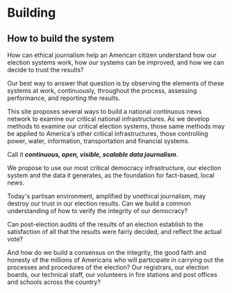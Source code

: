 # Building

## How to build the system

How can ethical journalism help an American citizen understand how our election systems work, how our systems can be improved, and how we can decide to trust the results?

Our best way to answer that question is by observing the elements of these systems at work, continuously, throughout the process, assessing performance, and reporting the results.

This site proposes several ways to build a national continuous news network to examine our critical national infrastructures. As we develop methods to examine our critical election systems, those same methods may be applied to America's other critical infrastructures, those controlling power, water, information, transportation and financial systems.

Call it **_continuous, open, visible, scalable data journalism_**.

We propose to use our most critical democracy infrastructure, our election system and the data it generates, as the foundation for fact-based, local news.

Today's partisan environment, amplified by unethical journalism, may destroy our trust in our election results. Can we build a common understanding of how to verify the integrity of our democracy?

Can post-election audits of the results of an election establish to the satisfaction of all that the results were fairly decided, and reflect the actual vote?

And how do we build a consensus on the integrity, the good faith and honesty of the millions of Americans who will participate in carrying out the processes and procedures of the election?  Our registrars, our election boards, our technical staff, our volunteers in fire stations and post offices and schools across the country?
